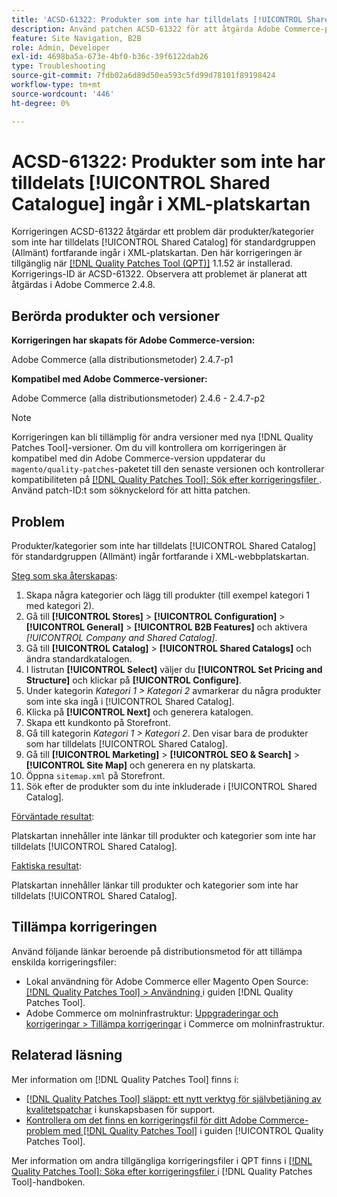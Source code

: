 ```yaml
---
title: 'ACSD-61322: Produkter som inte har tilldelats [!UICONTROL Shared Catalogue] ingår i XML-platskartan'
description: Använd patchen ACSD-61322 för att åtgärda Adobe Commerce-problemet där produkter/kategorier som inte har tilldelats [!UICONTROL Shared Catalog] för standardgruppen (Allmänt) fortfarande ingår i XML-platskartan.
feature: Site Navigation, B2B
role: Admin, Developer
exl-id: 4698ba5a-673e-4bf0-b36c-39f6122dab26
type: Troubleshooting
source-git-commit: 7fdb02a6d89d50ea593c5fd99d78101f89198424
workflow-type: tm+mt
source-wordcount: '446'
ht-degree: 0%

---
```


# ACSD-61322: Produkter som inte har tilldelats [!UICONTROL Shared Catalogue] ingår i XML-platskartan

Korrigeringen ACSD-61322 åtgärdar ett problem där produkter/kategorier som inte har tilldelats [!UICONTROL Shared Catalog] för standardgruppen (Allmänt) fortfarande ingår i XML-platskartan. Den här korrigeringen är tillgänglig när [[!DNL Quality Patches Tool (QPT)]](https://experienceleague.adobe.com/sv/docs/commerce-operations/tools/quality-patches-tool/quality-patches-tool-to-self-serve-quality-patches) 1.1.52 är installerad. Korrigerings-ID är ACSD-61322. Observera att problemet är planerat att åtgärdas i Adobe Commerce 2.4.8.

## Berörda produkter och versioner

**Korrigeringen har skapats för Adobe Commerce-version:**

Adobe Commerce (alla distributionsmetoder) 2.4.7-p1

**Kompatibel med Adobe Commerce-versioner:**

Adobe Commerce (alla distributionsmetoder) 2.4.6 - 2.4.7-p2

>[!NOTE]
>
>Korrigeringen kan bli tillämplig för andra versioner med nya [!DNL Quality Patches Tool]-versioner. Om du vill kontrollera om korrigeringen är kompatibel med din Adobe Commerce-version uppdaterar du `magento/quality-patches`-paketet till den senaste versionen och kontrollerar kompatibiliteten på [[!DNL Quality Patches Tool]: Sök efter korrigeringsfiler ](https://experienceleague.adobe.com/tools/commerce-quality-patches/index.html?lang=sv-SE). Använd patch-ID:t som söknyckelord för att hitta patchen.

## Problem

Produkter/kategorier som inte har tilldelats [!UICONTROL Shared Catalog] för standardgruppen (Allmänt) ingår fortfarande i XML-webbplatskartan.

<u>Steg som ska återskapas</u>:

1. Skapa några kategorier och lägg till produkter (till exempel kategori 1 med kategori 2).
1. Gå till **[!UICONTROL Stores]** > **[!UICONTROL Configuration]** > **[!UICONTROL General]** > **[!UICONTROL B2B Features]** och aktivera *[!UICONTROL Company and Shared Catalog]*.
1. Gå till **[!UICONTROL Catalog]** > **[!UICONTROL Shared Catalogs]** och ändra standardkatalogen.
1. I listrutan **[!UICONTROL Select]** väljer du **[!UICONTROL Set Pricing and Structure]** och klickar på **[!UICONTROL Configure]**.
1. Under kategorin *Kategori 1 > Kategori 2* avmarkerar du några produkter som inte ska ingå i [!UICONTROL Shared Catalog].
1. Klicka på **[!UICONTROL Next]** och generera katalogen.
1. Skapa ett kundkonto på Storefront.
1. Gå till kategorin *Kategori 1 > Kategori 2*. Den visar bara de produkter som har tilldelats [!UICONTROL Shared Catalog].
1. Gå till **[!UICONTROL Marketing]** > **[!UICONTROL SEO & Search]** > **[!UICONTROL Site Map]** och generera en ny platskarta.
1. Öppna `sitemap.xml` på Storefront.
1. Sök efter de produkter som du inte inkluderade i [!UICONTROL Shared Catalog].

<u>Förväntade resultat</u>:

Platskartan innehåller inte länkar till produkter och kategorier som inte har tilldelats [!UICONTROL Shared Catalog].

<u>Faktiska resultat</u>:

Platskartan innehåller länkar till produkter och kategorier som inte har tilldelats [!UICONTROL Shared Catalog].

## Tillämpa korrigeringen

Använd följande länkar beroende på distributionsmetod för att tillämpa enskilda korrigeringsfiler:

* Lokal användning för Adobe Commerce eller Magento Open Source: [[!DNL Quality Patches Tool] > Användning ](/help/tools/quality-patches-tool/usage.md) i guiden [!DNL Quality Patches Tool].
* Adobe Commerce om molninfrastruktur: [Uppgraderingar och korrigeringar > Tillämpa korrigeringar](https://experienceleague.adobe.com/docs/commerce-cloud-service/user-guide/develop/upgrade/apply-patches.html?lang=sv-SE) i Commerce om molninfrastruktur.

## Relaterad läsning

Mer information om [!DNL Quality Patches Tool] finns i:

* [[!DNL Quality Patches Tool] släppt: ett nytt verktyg för självbetjäning av kvalitetspatchar](https://experienceleague.adobe.com/sv/docs/commerce-operations/tools/quality-patches-tool/quality-patches-tool-to-self-serve-quality-patches) i kunskapsbasen för support.
* [Kontrollera om det finns en korrigeringsfil för ditt Adobe Commerce-problem med  [!DNL Quality Patches Tool]](/help/tools/quality-patches-tool/patches-available-in-qpt/check-patch-for-magento-issue-with-magento-quality-patches.md) i guiden [!UICONTROL Quality Patches Tool].


Mer information om andra tillgängliga korrigeringsfiler i QPT finns i [[!DNL Quality Patches Tool]: Söka efter korrigeringsfiler ](https://experienceleague.adobe.com/tools/commerce-quality-patches/index.html?lang=sv-SE) i [!DNL Quality Patches Tool]-handboken.
